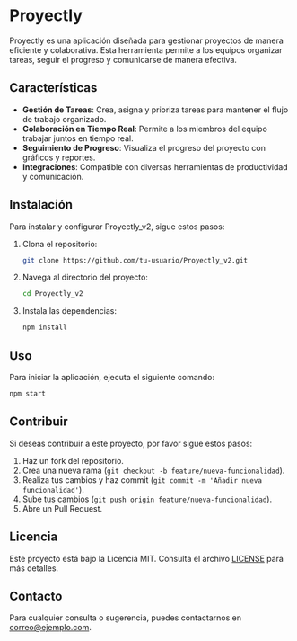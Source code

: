 # Proyectly

Proyectly es una aplicación diseñada para gestionar proyectos de manera eficiente y colaborativa. Esta herramienta permite a los equipos organizar tareas, seguir el progreso y comunicarse de manera efectiva.

## Características

- **Gestión de Tareas**: Crea, asigna y prioriza tareas para mantener el flujo de trabajo organizado.
- **Colaboración en Tiempo Real**: Permite a los miembros del equipo trabajar juntos en tiempo real.
- **Seguimiento de Progreso**: Visualiza el progreso del proyecto con gráficos y reportes.
- **Integraciones**: Compatible con diversas herramientas de productividad y comunicación.

## Instalación

Para instalar y configurar Proyectly_v2, sigue estos pasos:

1. Clona el repositorio:
    ```bash
    git clone https://github.com/tu-usuario/Proyectly_v2.git
    ```
2. Navega al directorio del proyecto:
    ```bash
    cd Proyectly_v2
    ```
3. Instala las dependencias:
    ```bash
    npm install
    ```

## Uso

Para iniciar la aplicación, ejecuta el siguiente comando:
```bash
npm start
```

## Contribuir

Si deseas contribuir a este proyecto, por favor sigue estos pasos:

1. Haz un fork del repositorio.
2. Crea una nueva rama (`git checkout -b feature/nueva-funcionalidad`).
3. Realiza tus cambios y haz commit (`git commit -m 'Añadir nueva funcionalidad'`).
4. Sube tus cambios (`git push origin feature/nueva-funcionalidad`).
5. Abre un Pull Request.

## Licencia

Este proyecto está bajo la Licencia MIT. Consulta el archivo [LICENSE](LICENSE) para más detalles.

## Contacto

Para cualquier consulta o sugerencia, puedes contactarnos en [correo@ejemplo.com](mailto:correo@ejemplo.com).

